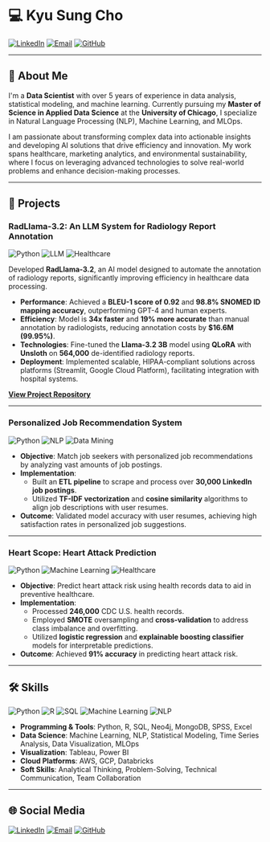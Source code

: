 
# 💻 Kyu Sung Cho

[![LinkedIn](https://img.shields.io/badge/LinkedIn-kyu--sung--cho-blue?style=flat-square&logo=Linkedin&logoColor=white)](https://www.linkedin.com/in/kyu-sung-cho)
[![Email](https://img.shields.io/badge/Email-kcho11289@gmail.com-red?style=flat-square&logo=Gmail&logoColor=white)](mailto:kcho11289@gmail.com)
[![GitHub](https://img.shields.io/badge/GitHub-KyuSungCho-black?style=flat-square&logo=github&logoColor=white)](https://github.com/Kyu-Sung-Cho)

---

## 👋 About Me

I'm a **Data Scientist** with over 5 years of experience in data analysis, statistical modeling, and machine learning. Currently pursuing my **Master of Science in Applied Data Science** at the **University of Chicago**, I specialize in Natural Language Processing (NLP), Machine Learning, and MLOps.

I am passionate about transforming complex data into actionable insights and developing AI solutions that drive efficiency and innovation. My work spans healthcare, marketing analytics, and environmental sustainability, where I focus on leveraging advanced technologies to solve real-world problems and enhance decision-making processes.

---

## 🚀 Projects

### RadLlama-3.2: An LLM System for Radiology Report Annotation

![Python](https://img.shields.io/badge/Python-3.8-blue?style=flat-square&logo=python&logoColor=white)
![LLM](https://img.shields.io/badge/LLM-Llama--3.2-orange?style=flat-square)
![Healthcare](https://img.shields.io/badge/Industry-Healthcare-red?style=flat-square)

Developed **RadLlama-3.2**, an AI model designed to automate the annotation of radiology reports, significantly improving efficiency in healthcare data processing.

- **Performance**: Achieved a **BLEU-1 score of 0.92** and **98.8% SNOMED ID mapping accuracy**, outperforming GPT-4 and human experts.
- **Efficiency**: Model is **34x faster** and **19% more accurate** than manual annotation by radiologists, reducing annotation costs by **$16.6M (99.95%)**.
- **Technologies**: Fine-tuned the **Llama-3.2 3B** model using **QLoRA** with **Unsloth** on **564,000** de-identified radiology reports.
- **Deployment**: Implemented scalable, HIPAA-compliant solutions across platforms (Streamlit, Google Cloud Platform), facilitating integration with hospital systems.

**[View Project Repository](https://github.com/YourGitHubUsername/RadLlama-3.2)**

---

### Personalized Job Recommendation System

![Python](https://img.shields.io/badge/Python-3.8-blue?style=flat-square&logo=python&logoColor=white)
![NLP](https://img.shields.io/badge/NLP-TF--IDF-yellowgreen?style=flat-square)
![Data Mining](https://img.shields.io/badge/Data%20Mining-LinkedIn%20Data-lightgrey?style=flat-square)

- **Objective**: Match job seekers with personalized job recommendations by analyzing vast amounts of job postings.
- **Implementation**:
  - Built an **ETL pipeline** to scrape and process over **30,000 LinkedIn job postings**.
  - Utilized **TF-IDF vectorization** and **cosine similarity** algorithms to align job descriptions with user resumes.
- **Outcome**: Validated model accuracy with user resumes, achieving high satisfaction rates in personalized job suggestions.

---

### Heart Scope: Heart Attack Prediction

![Python](https://img.shields.io/badge/Python-3.8-blue?style=flat-square&logo=python&logoColor=white)
![Machine Learning](https://img.shields.io/badge/Machine%20Learning-Logistic%20Regression-orange?style=flat-square)
![Healthcare](https://img.shields.io/badge/Industry-Healthcare-red?style=flat-square)

- **Objective**: Predict heart attack risk using health records data to aid in preventive healthcare.
- **Implementation**:
  - Processed **246,000** CDC U.S. health records.
  - Employed **SMOTE** oversampling and **cross-validation** to address class imbalance and overfitting.
  - Utilized **logistic regression** and **explainable boosting classifier** models for interpretable predictions.
- **Outcome**: Achieved **91% accuracy** in predicting heart attack risk.

---

## 🛠 Skills

![Python](https://img.shields.io/badge/Python-Expert-informational?style=flat-square&logo=python&logoColor=white)
![R](https://img.shields.io/badge/R-Advanced-blue?style=flat-square&logo=R&logoColor=white)
![SQL](https://img.shields.io/badge/SQL-Proficient-orange?style=flat-square&logo=MySQL&logoColor=white)
![Machine Learning](https://img.shields.io/badge/Machine%20Learning-Scikit--Learn-yellow?style=flat-square&logo=scikit-learn&logoColor=white)
![NLP](https://img.shields.io/badge/NLP-NLTK%20%7C%20SpaCy-brightgreen?style=flat-square)

- **Programming & Tools**: Python, R, SQL, Neo4j, MongoDB, SPSS, Excel
- **Data Science**: Machine Learning, NLP, Statistical Modeling, Time Series Analysis, Data Visualization, MLOps
- **Visualization**: Tableau, Power BI
- **Cloud Platforms**: AWS, GCP, Databricks
- **Soft Skills**: Analytical Thinking, Problem-Solving, Technical Communication, Team Collaboration

---

## 🌐 Social Media

[![LinkedIn](https://img.shields.io/badge/LinkedIn-Connect-blue?style=flat-square&logo=Linkedin&logoColor=white)](https://www.linkedin.com/in/kyu-sung-cho)
[![Email](https://img.shields.io/badge/Email-kcho11289@uchicago.edu-red?style=flat-square&logo=Gmail&logoColor=white)](mailto:kcho11289@uchicago.edu)
[![GitHub](https://img.shields.io/badge/GitHub-Follow-black?style=flat-square&logo=github&logoColor=white&link=https://github.com/YourGitHubUsername)](https://github.com/YourGitHubUsername)


